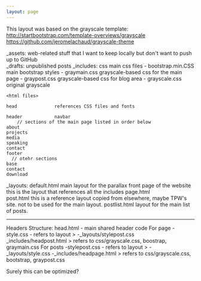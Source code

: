 ```yaml
---
layout: page
---
```


<!-- This document contains the layout/hierarchy for the website.
     Mostly here for personal tracking purposes so I know what's what. -->

This layout was based on the grayscale template:  
http://startbootstrap.com/template-overviews/grayscale
https://github.com/jeromelachaud/grayscale-theme  

_assets: web-related stuff that I want to keep locally but don't want to push up to GitHub  
_drafts: unpublished posts
_includes:
    css       main css files
        - bootstrap.min.CSS   main bootstrap styles
        - graymain.css        grayscale-based css for the main page
        - graypost.css        grayscale-based css for blog area
        - grayscale.css       original grayscale

    <html files>

    head              references CSS files and fonts

    header            navbar  
        // sections of the main page listed in order below
    about             
    projects
    media  
    speaking  
    contact  
    footer   
      // otehr sections
    base
    contact
    download


_layouts:
  default.html  main layout for the parallax front page of the website
                this is the layout that references all the includes
  page.html     
  post.html   this is a reference layout copied from elsewhere, maybe TPW's site. not to be used for the main layout.
  postlist.html layout for the main list of posts.

  ---

  Headers Structure:
    head.html - main shared header code
    For page
      -style.css - refers to layout >
      -_layouts/stylepost.css
      _includes/headpost.html > refers to css/grayscale.css, boostrap, graymain.css
    For posts
      -stylepost.css - refers to layout >
      -_layouts/style.css
      -_includes/headpage.html > refers to css/grayscale.css, bootstrap, graypost.css

  Surely this can be optimized?
